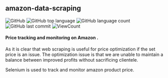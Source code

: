 ## amazon-data-scraping

![GitHub](https://img.shields.io/github/license/fermat01/amazon-data-scraping?style=flat)
![GitHub top language](https://img.shields.io/github/languages/top/fermat01/amazon-data-scraping?style=flat)
![GitHub language count](https://img.shields.io/github/languages/count/fermat01/amazon-data-scraping?style=flat)
![GitHub last commit](https://img.shields.io/github/last-commit/fermat01/amazon-data-scraping?style=flat)
![ViewCount](https://views.whatilearened.today/views/github/fermat01/amazon-data-scraping.svg?cache=remove)

 #### Price tracking and monitoring on Amazon . 

As it is clear that web scraping is useful for price optimization if the set price is an issue. The optimization issue is that we are unable to maintain a balance between improved profits without sacrificing clientele.

Selenium is used to track and monitor amazon product price.
